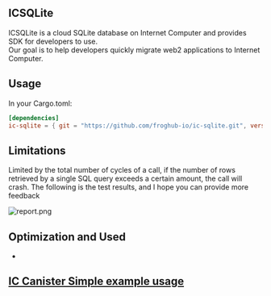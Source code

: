 ## ICSQLite
ICSQLite is a cloud SQLite database on Internet Computer and provides SDK for developers to use.  
Our goal is to help developers quickly migrate web2 applications to Internet Computer. 


## Usage

In your Cargo.toml:

```toml
[dependencies]
ic-sqlite = { git = "https://github.com/froghub-io/ic-sqlite.git", version = "0.1.0" }
```

## Limitations
Limited by the total number of cycles of a call, if the number of rows retrieved by a single SQL query exceeds a certain amount, the call will crash. The following is the test results, and I hope you can provide more feedback

![report.png](https://github.com/froghub-io/ic-sqlite/blob/main/examples/static/report.png)

## Optimization and Used

* 


## [IC Canister Simple example usage](https://github.com/froghub-io/ic-sqlite/tree/main/examples/backend)